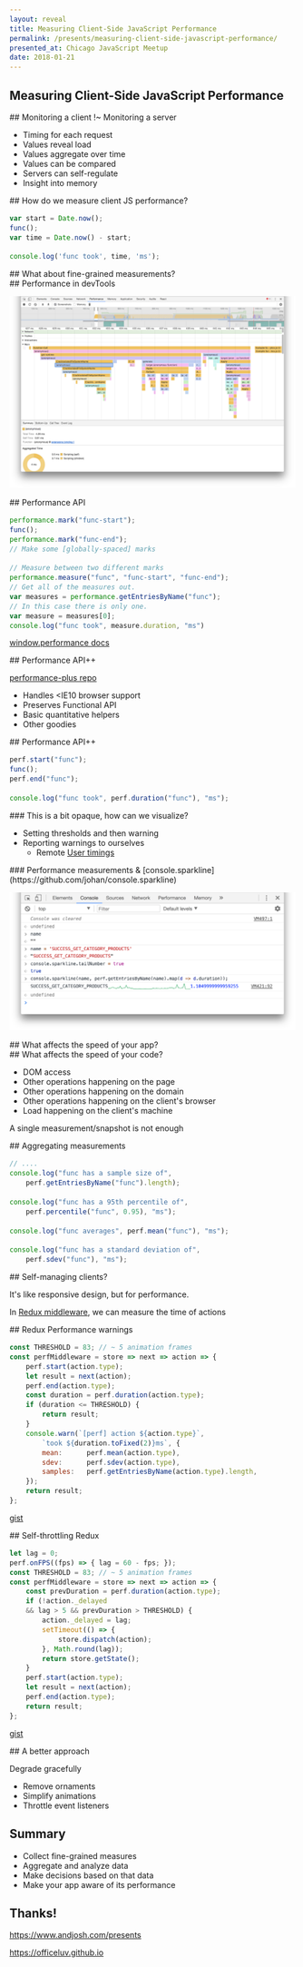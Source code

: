 ```yaml
---
layout: reveal
title: Measuring Client-Side JavaScript Performance
permalink: /presents/measuring-client-side-javascript-performance/
presented_at: Chicago JavaScript Meetup
date: 2018-01-21
---
```


<section data-markdown>

# Measuring Client-Side JavaScript Performance

</section>
<section data-markdown>
## Monitoring a client !~ Monitoring a server

- Timing for each request
- Values reveal load
- Values aggregate over time
- Values can be compared
- Servers can self-regulate
- Insight into memory
</section>
<section data-markdown>
## How do we measure client JS performance?

~~~js
var start = Date.now();
func();
var time = Date.now() - start;

console.log('func took', time, 'ms');
~~~
</section>
<section>
<section data-markdown>
## What about fine-grained measurements?

</section>
<section data-markdown>
## Performance in devTools

![JS dev tools in Chrome](/images/js-dev-tools.png)
</section>
<section data-markdown>
## Performance API

~~~js
performance.mark("func-start");
func();
performance.mark("func-end");
// Make some [globally-spaced] marks

// Measure between two different marks
performance.measure("func", "func-start", "func-end");
// Get all of the measures out.
var measures = performance.getEntriesByName("func");
// In this case there is only one.
var measure = measures[0];
console.log("func took", measure.duration, "ms")
~~~

[window.performance docs](https://developer.mozilla.org/en-US/docs/Web/API/Performance/measure)
</section>
<section data-markdown>
## Performance API++

[performance-plus repo](https://github.com/andjosh/performance-plus)

- Handles <IE10 browser support
- Preserves Functional API
- Basic quantitative helpers
- Other goodies
</section>
<section data-markdown>
## Performance API++

~~~js
perf.start("func");
func();
perf.end("func");

console.log("func took", perf.duration("func"), "ms");

~~~
</section>
</section>
<section>
<section data-markdown>
### This is a bit opaque, how can we visualize?

- Setting thresholds and then warning
- Reporting warnings to ourselves
    - Remote [User timings](https://developers.google.com/analytics/devguides/collection/analyticsjs/user-timings)
</section>
<section data-markdown>
### Performance measurements & [console.sparkline](https://github.com/johan/console.sparkline)

![JS console.sparkline](/images/console-sparkline.png)
</section>
</section>
<section>
<section data-markdown>
## What affects the speed of your app?

</section>
<section data-markdown>
## What affects the speed of your code?

- DOM access
- Other operations happening on the page
- Other operations happening on the domain
- Other operations happening on the client's browser
- Load happening on the client's machine

A single measurement/snapshot is not enough
</section>
</section>
<section data-markdown>
## Aggregating measurements

~~~js
// ....
console.log("func has a sample size of",
    perf.getEntriesByName("func").length);

console.log("func has a 95th percentile of",
    perf.percentile("func", 0.95), "ms");

console.log("func averages", perf.mean("func"), "ms");

console.log("func has a standard deviation of",
    perf.sdev("func"), "ms");

~~~
</section>
<section>
<section data-markdown>
## Self-managing clients?

It's like responsive design, but for performance.

In [Redux middleware](https://redux.js.org/docs/advanced/Middleware.html), we can measure the time of actions
</section>
<section data-markdown>
## Redux Performance warnings

~~~js
const THRESHOLD = 83; // ~ 5 animation frames
const perfMiddleware = store => next => action => {
    perf.start(action.type);
    let result = next(action);
    perf.end(action.type);
    const duration = perf.duration(action.type);
    if (duration <= THRESHOLD) {
        return result;
    }
    console.warn(`[perf] action ${action.type}`,
        `took ${duration.toFixed(2)}ms`, {
        mean:      perf.mean(action.type),
        sdev:      perf.sdev(action.type),
        samples:   perf.getEntriesByName(action.type).length,
    });
    return result;
};
~~~
[gist](https://gist.github.com/andjosh/bfa99324875e9352aa2c719dad9743c1)
</section>
<section data-markdown>
## Self-throttling Redux

~~~js
let lag = 0;
perf.onFPS((fps) => { lag = 60 - fps; });
const THRESHOLD = 83; // ~ 5 animation frames
const perfMiddleware = store => next => action => {
    const prevDuration = perf.duration(action.type);
    if (!action._delayed
    && lag > 5 && prevDuration > THRESHOLD) {
        action._delayed = lag;
        setTimeout(() => {
            store.dispatch(action);
        }, Math.round(lag));
        return store.getState();
    }
    perf.start(action.type);
    let result = next(action);
    perf.end(action.type);
    return result;
};
~~~
[gist](https://gist.github.com/andjosh/383a08fec965a94ddd685c0345bcc605)
</section>
<section data-markdown>
## A better approach

Degrade gracefully

- Remove ornaments
- Simplify animations
- Throttle event listeners
</section>
</section>
<section data-markdown>

## Summary

- Collect fine-grained measures
- Aggregate and analyze data
- Make decisions based on that data
- Make your app aware of its performance

</section>
<section data-markdown>

## Thanks!

https://www.andjosh.com/presents

https://officeluv.github.io

</section>
